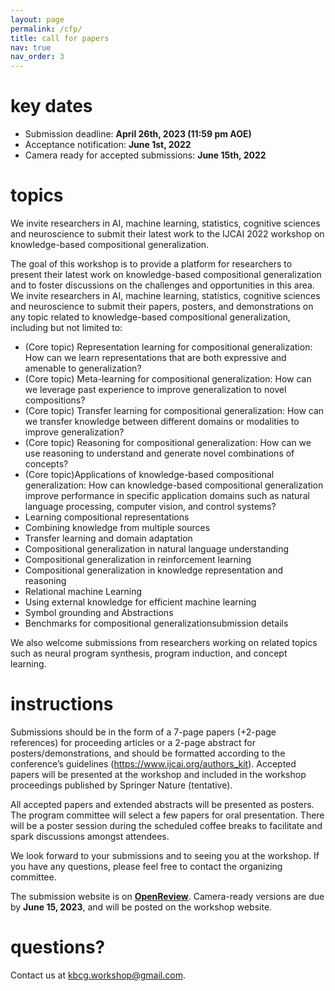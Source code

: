 ```yaml
---
layout: page
permalink: /cfp/
title: call for papers
nav: true
nav_order: 3
---
```

# key dates

* Submission deadline: **April 26th, 2023 (11:59 pm AOE)**
* Acceptance notification: **June 1st, 2022**
* Camera ready for accepted submissions: **June 15th, 2022**

# topics

We invite researchers in AI, machine learning, statistics, cognitive sciences and neuroscience to submit their latest work to the IJCAI 2022 workshop on knowledge-based compositional generalization.

The goal of this workshop is to provide a platform for researchers to present their latest work on knowledge-based compositional generalization and to foster discussions on the challenges and opportunities in this area. We invite researchers in AI, machine learning, statistics, cognitive sciences and neuroscience to submit their papers, posters, and demonstrations on any topic related to knowledge-based compositional generalization, including but not limited to:

- (Core topic) Representation learning for compositional generalization: How can we learn representations that are both expressive and amenable to generalization?
- (Core topic) Meta-learning for compositional generalization: How can we leverage past experience to improve
  generalization to novel compositions?
- (Core topic) Transfer learning for compositional generalization: How can we transfer knowledge between
  different domains or modalities to improve generalization?
- (Core topic) Reasoning for compositional generalization: How can we use reasoning to understand and
  generate novel combinations of concepts?
- (Core topic)Applications of knowledge-based compositional generalization: How can knowledge-based
  compositional generalization improve performance in specific application domains such as natural language
  processing, computer vision, and control systems?
- Learning compositional representations
- Combining knowledge from multiple sources
- Transfer learning and domain adaptation
- Compositional generalization in natural language understanding
- Compositional generalization in reinforcement learning
- Compositional generalization in knowledge representation and reasoning
- Relational machine Learning
- Using external knowledge for efficient machine learning
- Symbol grounding and Abstractions
- Benchmarks for compositional generalizationsubmission details

We also welcome submissions from researchers working on related topics such as neural program synthesis, program
induction, and concept learning.

# instructions

Submissions should be in the form of a 7-page papers (+2-page references) for proceeding articles or a 2-page abstract for posters/demonstrations, and should be formatted according to the conference’s guidelines (https://www.ijcai.org/authors_kit). Accepted papers will be presented at the workshop and included in the workshop proceedings published by Springer Nature (tentative).

All accepted papers and extended abstracts will be presented as posters. The program committee will select a few papers for oral presentation. There will be a poster session during the scheduled coffee breaks to facilitate and spark discussions amongst attendees.

We look forward to your submissions and to seeing you at the workshop. If you have any questions, please feel free to contact the organizing committee.

The submission website is on **[OpenReview](https://openreview.net/group?id=ijcai.org/IJCAI/2023/Workshop/KBCG)**. Camera-ready versions are due by **June 15, 2023**, and will be posted on the workshop website.

# questions?

Contact us at [kbcg.workshop@gmail.com](mailto:kbcg.workshop@gmail.com).
